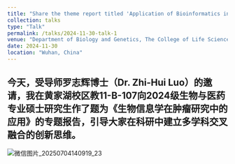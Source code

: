 ```yaml
---
title: "Share the theme report titled 'Application of Bioinformatics in Cancer Research'"
collection: talks
type: "Talk"
permalink: /talks/2024-11-30-talk-1
venue: "Department of Biology and Genetics, The College of Life Sciences and Health, Wuhan University of Science and Technology"
date: 2024-11-30
location: "Wuhan, China"
---
```


**今天，受导师罗志辉博士（Dr. Zhi-Hui Luo）的邀请，我在黄家湖校区教11-B-107向2024级生物与医药专业硕士研究生作了题为《生物信息学在肿瘤研究中的应用》的专题报告，引导大家在科研中建立多学科交叉融合的创新思维。**
---

![微信图片_20250704140919_23](https://github.com/user-attachments/assets/ba66b4f5-8ed3-4e8a-8a38-11945e688be3)


